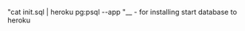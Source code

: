 "cat init.sql | heroku pg:psql <dbname> --app <appname>"__ - for installing start database to heroku <br>

